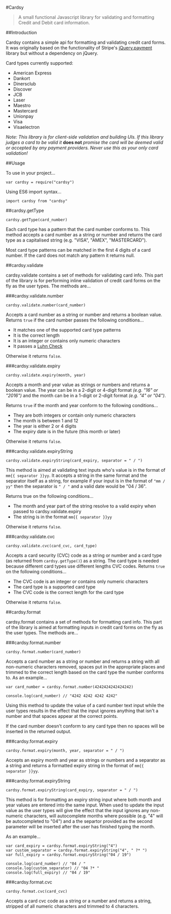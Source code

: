 #Cardsy

> A small functional Javascript library for validating and formatting Credit and Debit card information.

##Introduction

Cardsy contains a simple api for formatting and validating credit card forms. It was originally based on the functionality of Stripe's [jQuery.payment](https://github.com/stripe/jquery.payment) library but without a dependency on jQuery.

Card types currently supported: 
- American Express
- Dankort
- Dinersclub
- Discover
- JCB
- Laser
- Maestro
- Mastercard
- Unionpay
- Visa
- Visaelectron

*Note: This library is for client-side validation and building UIs. If this library judges a card to be valid it* **does not** *promise the card will be deemed valid or accepted by any payment providers. Never use this as your only card validation!*

##Usage

To use in your project...

```
var cardsy = require("cardsy")
```

Using ES6 import syntax...

```
import cardsy from "cardsy"
```

##cardsy.getType

```
cardsy.getType(card_number)
```

Each card type has a pattern that the card number conforms to. This method accepts a card number as a string or number and returns the card type as a capitalised string (e.g. "VISA", "AMEX", "MASTERCARD").

Most card type patterns can be matched in the first 4 digits of a card number. If the card does not match any pattern it returns null.

##cardsy.validate

cardsy.validate contains a set of methods for validating card info. This part of the library is for performing inline validation of credit card forms on the fly as the user types. The methods are...

###cardsy.validate.number

```
cardsy.validate.number(card_number)
```

Accepts a card number as a string or number and returns a boolean value. Returns `true` if the card number passes the following conditions...

- It matches one of the supported card type patterns
- It is the correct length
- It is an integer or contains only numeric characters
- It passes a [Luhn Check](https://en.wikipedia.org/wiki/Luhn_algorithm)

Otherwise it returns `false`.

###cardsy.validate.expiry

```
cardsy.validate.expiry(month, year)
```

Accepts a month and year value as strings or numbers and returns a boolean value. The year can be in a 2-digit or 4-digit format *(e.g. "16" or "2016")* and the month can be in a 1-digit or 2-digit format *(e.g. "4" or "04")*.

Returns `true` if the month and year conform to the following conditions...

- They are both integers or contain only numeric characters
- The month is between 1 and 12
- The year is either 2 or 4 digits
- The expiry date is in the future (this month or later)

Otherwise it returns `false`.

###cardsy.validate.expiryString

```
cardsy.validate.expiryString(card_expiry, separator = " / ")
```

This method is aimed at validating text inputs who's value is in the format of `mm{{ separator }}yy`. It accepts a string in the same format and the separator itself as a string, for example if your input is in the format of `"mm / yy"` then the separator is `" / "` and a valid date would be "04 / 36".

 Returns true on the following conditions...

- The month and year part of the string resolve to a valid expiry when passed to cardsy.validate.expiry
- The string is in the format `mm{{ separator }}yy`

Otherwise it returns `false`.

###cardsy.validate.cvc

```
cardsy.validate.cvc(card_cvc, card_type)
```

Accepts a card security (CVC) code as a string or number and a card type (as returned from `cardsy.getType()`) as a string. The card type is needed because different card types use different lengths CVC codes. Returns `true` on the following conditions...

- The CVC code is an integer or contains only numeric characters
- The card type is a supported card type
- The CVC code is the correct length for the card type

Otherwise it returns `false`.

##cardsy.format

cardsy.format contains a set of methods for formatting card info. This part of the library is aimed at formatting inputs in credit card forms on the fly as the user types. The methods are...

###cardsy.format.number

```
cardsy.format.number(card_number)
```

Accepts a card number as a string or number and returns a string with all non-numeric characters removed, spaces put in the appropriate places and trimmed to the correct length based on the card type the number conforms to. As an example...

```
var card_number = cardsy.format.number(4242424242424242)

console.log(card_number) // "4242 4242 4242 4242"
```

Using this method to update the value of a card number text input while the user types results in the effect that the input ignores anything that isn't a number and that spaces appear at the correct points.

If the card number doesn't conform to any card type then no spaces will be inserted in the returned output.

###cardsy.format.expiry

```
cardsy.format.expiry(month, year, separator = " / ")
```

Accepts an expiry month and year as strings or numbers and a separator as a string and returns a formatted expiry string in the format of `mm{{ separator }}yy`.

###cardsy.format.expiryString

```
cardsy.format.expiryString(card_expiry, separator = " / ")
```

This method is for formatting an expiry string input where both month and year values are entered into the same input. When used to update the input value as the user types will give the effect that the input ignores any non-numeric characters, will autocomplete months where possible (e.g. "4" will be autocompleted to "04") and a the separtor provided as the second parameter will be inserted after the user has finished typing the month.

As an example...

```
var card_expiry = cardsy.format.expiryString("4")
var custom_separator = cardsy.format.expiryString("4", " ?* ")
var full_expiry = cardsy.format.expiryString("04 / 19")

console.log(card_number) // "04 / "
console.log(custom_separator) // "04 ?* "
console.log(full_expiry) // "04 / 19"
```

###cardsy.format.cvc

```
cardsy.format.cvc(card_cvc)
```

Accepts a card cvc code as a string or a number and returns a string, stripped of all numeric characters and trimmed to 4 characters.